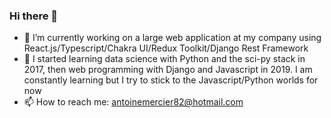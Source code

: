 ### Hi there 👋

- 🔭 I’m currently working on a large web application at my company using React.js/Typescript/Chakra UI/Redux Toolkit/Django Rest Framework
- 🌱 I started learning data science with Python and the sci-py stack in 2017, then web programming with Django and Javascript in 2019. I am constantly learning but I try to stick to the Javascript/Python worlds for now
- 📫 How to reach me: antoinemercier82@hotmail.com

<!--
**antoinemercier82/antoinemercier82** is a ✨ _special_ ✨ repository because its `README.md` (this file) appears on your GitHub profile.

Here are some ideas to get you started:

- 🔭 I’m currently working on ...
- 🌱 I’m currently learning ...
- 👯 I’m looking to collaborate on ...
- 🤔 I’m looking for help with ...
- 💬 Ask me about ...
- 📫 How to reach me: ...
- 😄 Pronouns: ...
- ⚡ Fun fact: ...
-->
